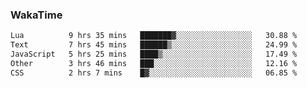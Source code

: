 ### WakaTime

<!--START_SECTION:waka-->

```txt
Lua          9 hrs 35 mins   ███████▓░░░░░░░░░░░░░░░░░   30.88 %
Text         7 hrs 45 mins   ██████▒░░░░░░░░░░░░░░░░░░   24.99 %
JavaScript   5 hrs 25 mins   ████▒░░░░░░░░░░░░░░░░░░░░   17.49 %
Other        3 hrs 46 mins   ███░░░░░░░░░░░░░░░░░░░░░░   12.16 %
CSS          2 hrs 7 mins    █▓░░░░░░░░░░░░░░░░░░░░░░░   06.85 %
```

<!--END_SECTION:waka-->
